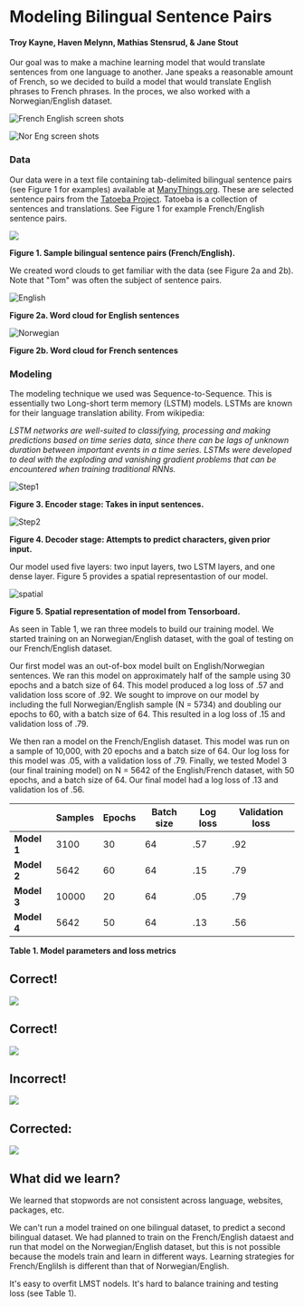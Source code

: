 # Modeling Bilingual Sentence Pairs

#### Troy Kayne, Haven Melynn, Mathias Stensrud, & Jane Stout

Our goal was to make a machine learning model that would translate sentences from one language to another. Jane speaks a reasonable amount of French, so we decided to build a model that would translate English phrases to French phrases. In the proces, we also worked with a Norwegian/English dataset.


![French English screen shots](Fr_Eng_Img2.jpg)

![Nor Eng screen shots](Nor_Eng_Img.jpg)

### Data
Our data were in a text file containing tab-delimited bilingual sentence pairs (see Figure 1 for examples) available at [ManyThings.org]. These are selected sentence pairs from the [Tatoeba Project]. Tatoeba is a collection of sentences and translations. See Figure 1 for example French/English sentence pairs.

![](text_sample_fr.jpg)

**Figure 1. Sample bilingual sentence pairs (French/English).**



We created word clouds to get familiar with the data (see Figure 2a and 2b). Note that "Tom" was often the subject of sentence pairs.

![English](Eng_wordcloud.png)

**Figure 2a. Word cloud for English sentences**

![Norwegian](NOP_wordcloud.png)

**Figure 2b. Word cloud for French sentences**

### Modeling

The modeling technique we used was Sequence-to-Sequence. This is essentially two Long-short term memory (LSTM) models. LSTMs are known for their language translation ability. From wikipedia:

*LSTM networks are well-suited to classifying, processing and making predictions based on time series data, since there can be lags of unknown duration between important events in a time series. LSTMs were developed to deal with the exploding and vanishing gradient problems that can be encountered when training traditional RNNs.*

![Step1](Step1.png)

**Figure 3. Encoder stage: Takes in input sentences.**

![Step2](Step2.png)

**Figure 4. Decoder stage: Attempts to predict characters, given prior input.**

Our model used five layers: two input layers, two LSTM layers, and one dense layer. Figure 5 provides a spatial representastion of our model.

![spatial](model_spatial.png)

**Figure 5. Spatial representation of model from Tensorboard.**

As seen in Table 1, we ran three models to build our training model. We started training on an Norwegian/English dataset, with the goal of testing on our French/English dataset.

Our first model was an out-of-box model built on English/Norwegian sentences. We ran this model on approximately half of the sample using 30 epochs and a batch size of 64. This model produced a log loss of .57 and validation loss score of .92. We sought to improve on our model by including the full Norwegian/English sample (N = 5734) and doubling our epochs to 60, with a batch size of 64. This resulted in a log loss of .15 and validation loss of .79.

We then ran a model on the French/English dataset. This model was run on a sample of 10,000, with 20 epochs and a batch size of 64. Our log loss for this model was .05, with a validation loss of .79. Finally, we tested Model 3 (our final training model) on N = 5642 of the English/French dataset, with 50 epochs, and a batch size of 64. Our final model had a log loss of .13 and validation los of .56.

|         | Samples | Epochs | Batch size | Log loss | Validation loss |
|---------|---------|--------|------------|----------|-----------------|
| **Model 1** | 3100   | 30     | 64         | .57      | .92             |
| **Model 2** | 5642    | 60     | 64         | .15      | .79             |
| **Model 3** | 10000    | 20     | 64        | .05      | .79             |
| **Model 4** | 5642    | 50     | 64         | .13      | .56             |


**Table 1. Model parameters and loss metrics**

## Correct!
![](correct2.png)

## Correct!
![](correct1.png)

## Incorrect!
![](incorrect.png)
## Corrected:
![](corrected2.jpg)

## What did we learn?

We learned that stopwords are not consistent across language, websites, packages, etc.

We can't run a model trained on one bilingual dataset, to predict a second bilingual dataset. We had planned to train on the French/English dataest and run that model on the Norwegian/English dataset, but this is not possible because the models train and learn in different ways. Learning strategies for French/Englilsh is different than that of Norwegian/English.

It's easy to overfit LMST nodels. It's hard to balance training and testing loss (see Table 1).

[ManyThings.org]: http://www.manythings.org/anki/
[Tatoeba Project]: https://tatoeba.org/eng
